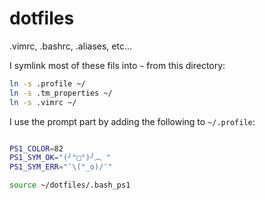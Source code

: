 # dotfiles
.vimrc, .bashrc, .aliases, etc...

I symlink most of these fils into `~` from this directory:

```bash
ln -s .profile ~/
ln -s .tm_properties ~/
ln -s .vimrc ~/

```

I use the prompt part by adding the following to `~/.profile`:

```bash

PS1_COLOR=82
PS1_SYM_OK="(╯°□°)╯︵ "
PS1_SYM_ERR="¯\(°_o)/¯"

source ~/dotfiles/.bash_ps1

```

